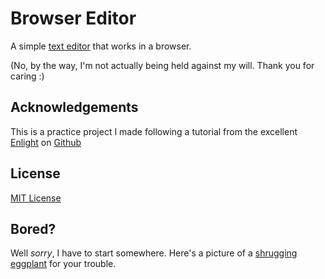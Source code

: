 # Browser Editor  

A simple [text editor](https://alana-shee.github.io/browser-editor/) that works in a browser. 

(No, by the way, I'm not actually being held against my will. Thank you for caring :)

## Acknowledgements
This is a practice project I made following a tutorial from the excellent [Enlight](https://tryenlight.github.io/text-editor) on [Github](https://github.com/TryEnlight/tryenlight.github.io)

## License  
[MIT License](LICENSE.md)

## Bored?
Well _sorry_, I have to start somewhere. Here's a picture of a [shrugging eggplant](eggplant.jpg) for your trouble.